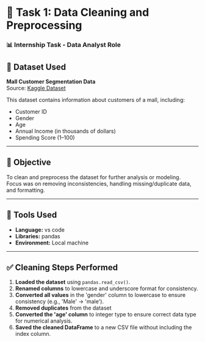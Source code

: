 # 🧹 Task 1: Data Cleaning and Preprocessing

### 📊 Internship Task - Data Analyst Role

## 📁 Dataset Used

**Mall Customer Segmentation Data**  
Source: [Kaggle Dataset](https://www.kaggle.com/datasets/vjchoudhary7/customer-segmentation-tutorial-in-python)

This dataset contains information about customers of a mall, including:

- Customer ID
- Gender
- Age
- Annual Income (in thousands of dollars)
- Spending Score (1–100)

---

## 🧼 Objective

To clean and preprocess the dataset for further analysis or modeling.  
Focus was on removing inconsistencies, handling missing/duplicate data, and formatting.

---

## 🔧 Tools Used

- **Language:** vs code
- **Libraries:** pandas
- **Environment:** Local machine

---

## ✅ Cleaning Steps Performed

1. **Loaded the dataset** using `pandas.read_csv()`.
2. **Renamed columns** to lowercase and underscore format for consistency.
3. **Converted all values** in the 'gender' column to lowercase to ensure consistency (e.g., 'Male' → 'male').
4. **Removed duplicates** from the dataset
5. **Converted the 'age' column** to integer type to ensure correct data type for numerical analysis.
6. **Saved the cleaned DataFrame** to a new CSV file without including the index column.
